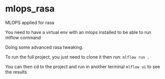 # mlops_rasa

MLOPS applied for rasa

You need to have a virtual env with an mlops installed to be able to run mlflow command

Doing some advanced rasa tweaking.

To run the full project, you just need to clone it then run: `mlflow run .`

You can then cd to the project and run in another terminal `mlflow ui` to see the results
